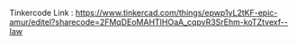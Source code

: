 
Tinkercode Link : https://www.tinkercad.com/things/epwp1yL2tKF-epic-amur/editel?sharecode=2FMqDEoMAHTIHOaA_cqpvR3SrEhm-koTZtvexf--Iaw

